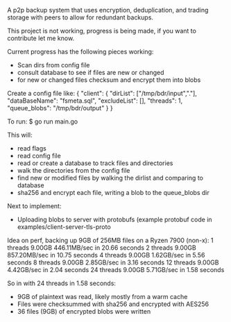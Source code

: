 A p2p backup system that uses encryption, deduplication, and trading storage with peers to allow for redundant backups.

This project is not working, progress is being made, if you want to contribute let me know.

Current progress has the following pieces working:
* Scan dirs from config file
* consult database to see if files are new or changed
* for new or changed files checksum and encrypt them into blobs

Create a config file like:
{
	"client": {
		"dirList": ["/tmp/bdr/input","."],
		"dataBaseName": "fsmeta.sql",
		"excludeList": [],
		"threads": 1, 
		"queue_blobs": "/tmp/bdr/output"
	}
}

To run:
 $ go run main.go

This will:
* read flags
* read config file
* read or create a database to track files and directories
* walk the directories from the config file
* find new or modified files by walking the dirlist and comparing to database
* sha256 and encrypt each file, writing a blob to the queue_blobs dir

Next to implement:
* Uploading blobs to server with protobufs (example protobuf code in examples/client-server-tls-proto

Idea on perf, backing up 9GB of 256MB files on a Ryzen 7900 (non-x):
1 threads 9.00GB 446.11MB/sec in 20.66 seconds
2 threads 9.00GB 857.20MB/sec in 10.75 seconds
4 threads 9.00GB 1.62GB/sec in 5.56 seconds
8 threads 9.00GB 2.85GB/sec in 3.16 seconds
12 threads 9.00GB 4.42GB/sec in 2.04 seconds
24 threads 9.00GB 5.71GB/sec in 1.58 seconds

So in with 24 threads in 1.58 seconds:
* 9GB of plaintext was read, likely mostly from a warm cache
* Files were checksummed with sha256 and encrypted with AES256
* 36 files (9GB) of encrypted blobs were written
